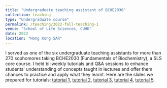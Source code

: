 ```yaml
---
title: "Undergraduate teaching assistant of BCHE2030"
collection: teaching
type: "Undergraduate course"
permalink: /teaching/2022-fall-teaching-1
venue: "School of Life Sciences, CUHK"
date: 2022
location: "Hong Kong SAR"
---
```

I served as one of the six undergraduate teaching assistants for more than 270 sophomores taking BCHE2030 (Fundamentals of Biochemistry), a SLS core course. I held bi-weekly tutorials and Q&A sessions to enhance students' understanding of concepts taught in lectures and offer them chances to practice and apply what they learnt. Here are the slides we prepared for tutorials: 
[tutorial 1](https://lin0yuan.github.io/files/BCHE2030_tut1.pdf), 
[tutorial 2](https://lin0yuan.github.io/files/BCHE2030_tut2.pdf), 
[tutorial 3](https://lin0yuan.github.io/files/BCHE2030_tut3.pdf), 
[tutorial 4](https://lin0yuan.github.io/files/BCHE2030_tut4.pdf), 
[tutorial 5](https://lin0yuan.github.io/files/BCHE2030_tut5.pdf).

<!-- Heading 1
======

Heading 2
======

Heading 3
====== -->